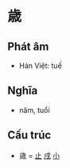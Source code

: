 # 歳

## Phát âm
* Hán Việt: tuế

## Nghĩa
* năm, tuổi

## Cấu trúc
* 歳 = [止](止.md) [戌](戌.md) [小](小.md)

<script>window.HANZI_FIELD='歳';</script>